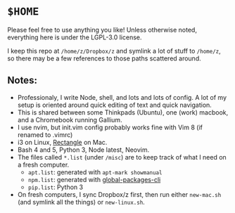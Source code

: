 # `$HOME`

Please feel free to use anything you like!
Unless otherwise noted, everything here is under the
LGPL-3.0 license.

I keep this repo at `/home/z/Dropbox/z` and symlink a lot of
stuff to `/home/z`, so there may be a few references to
those paths scattered around.

## Notes:

* Professionaly, I write Node, shell, and lots and lots of
  config. A lot of my setup is oriented around quick editing
  of text and quick navigation.
* This is shared between some Thinkpads (Ubuntu), one (work) macbook,
  and a Chromebook running Gallium.
* I use nvim, but init.vim config probably works fine with
  Vim 8 (if renamed to .vimrc)
* i3 on Linux, [Rectangle](https://github.com/rxhanson/Rectangle) on Mac.
* Bash 4 and 5, Python 3, Node latest, Neovim.
* The files called `*.list` (under `/misc`) are to keep
  track of what I need on a fresh computer.
  * `apt.list`: generated with `apt-mark showmanual`
  * `npm.list`: generated with
    [global-packages-cli](https://npmjs.org/package/global-packages-cli)
  * `pip.list`: Python 3
* On fresh computers, I sync Dropbox/z first, then run
  either `new-mac.sh` (and symlink all the things) or
  `new-linux.sh`.
